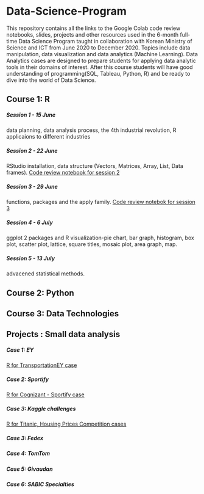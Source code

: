 # Data-Science-Program 

This repository contains all the links to the Google Colab code review notebooks, slides, projects and other resources used in the 6-month full-time Data Science 
Program taught in collaboration with Korean Ministry of Science and ICT from June 2020 to December 2020.
Topics include data manipulation, data visualization and data analytics (Machine Learning). Data Analytics cases are designed 
to prepare students for applying data analytic tools in their domains of interest. After this course students will have good understanding 
of programming(SQL, Tableau, Python, R) and be ready to dive into the world of Data Science. 

## Course 1: R 

##### Session 1 - 15 June
data planning, data analysis process, the 4th industrial revolution, R applicaions to different industries 

##### Session 2 - 22 June
RStudio installation, data structure (Vectors, Matrices, Array, List, Data frames). [Code review notebook for session 2](https://colab.research.google.com/drive/185vcHJzAKCbko37MG-QkcxoiIkRZDANT#scrollTo=gMKQCwNglkHe)

##### Session 3 - 29 June
functions, packages and the apply family. [Code review notebok for session 3](https://colab.research.google.com/drive/1l6TG8E5Mjm7pyRmXjahZRtAwlUO5twGy#scrollTo=4qYrAjhK4I3L&uniqifier=2)

##### Session 4 - 6 July
ggplot 2 packages and R visualization-pie chart, bar graph, histogram, box plot, scatter plot, lattice, square titles, mosaic plot, area graph, map.
 
##### Session 5 - 13 July 
advacened statistical methods.


## Course 2: Python 

## Course 3: Data Technologies 

## Projects : Small data analysis 

##### Case 1: EY 
[R for TransportationEY case](https://colab.research.google.com/drive/1d0jfqrtZSD5Zk2A6Qx802bhI2FBzhnMi#scrollTo=yEx4m4lmDe-4) 

##### Case 2: Sportify 
[R for Cognizant - Sportify case](https://colab.research.google.com/drive/1xTFBaoqvhaviLRf6bPslDpaMXvTsRVLK)

##### Case 3: Kaggle challenges
[R for Titanic, Housing Prices Competition cases](https://colab.research.google.com/drive/1fdy9yqUYVOuRKgQCmFpbuRhYCnYa_kXk)

##### Case 3: Fedex 
##### Case 4: TomTom 
##### Case 5: Givaudan 
##### Case 6: SABIC Specialties 
